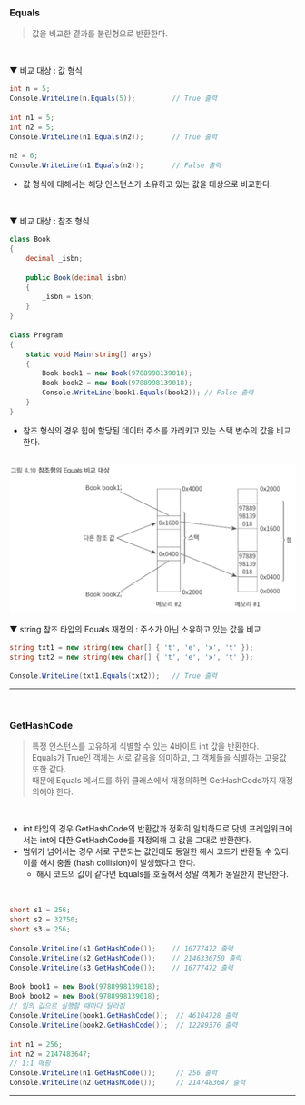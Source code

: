 ### Equals
> 값을 비교한 결과를 불린형으로 반환한다.
<br>

▼ 비교 대상 : 값 형식
```csharp
int n = 5;
Console.WriteLine(n.Equals(5));         // True 출력

int n1 = 5;
int n2 = 5;
Console.WriteLine(n1.Equals(n2));       // True 출력

n2 = 6;
Console.WriteLine(n1.Equals(n2));       // False 출력
```
- 값 형식에 대해서는 해당 인스턴스가 소유하고 있는 값을 대상으로 비교한다.
<br>

▼ 비교 대상 : 참조 형식
```csharp
class Book
{
    decimal _isbn;

    public Book(decimal isbn)
    {
        _isbn = isbn;
    }
}

class Program
{
    static void Main(string[] args)
    {
        Book book1 = new Book(9788998139018);
        Book book2 = new Book(9788998139018);
        Console.WriteLine(book1.Equals(book2)); // False 출력
    }
}
```
- 참조 형식의 경우 힙에 할당된 데이터 주소를 가리키고 있는 스택 변수의 값을 비교한다.
<br>

<img src="../Images/4_10.png" width="700"/>

<br>

▼ string 참조 타압의 Equals 재정의 : 주소가 아닌 소유하고 있는 값을 비교
```csharp
string txt1 = new string(new char[] { 't', 'e', 'x', 't' });
string txt2 = new string(new char[] { 't', 'e', 'x', 't' });

Console.WriteLine(txt1.Equals(txt2));   // True 출력
```

****
<br>

### GetHashCode
> 특정 인스턴스를 고유하게 식별할 수 있는 4바이트 int 값을 반환한다.    
> Equals가 True인 객체는 서로 같음을 의미하고, 그 객체들을 식별하는 고윳값 또한 같다.    
> 때문에 Equals 메서드를 하위 클래스에서 재정의하면 GetHashCode까지 재정의해야 한다.
<br>

- int 타입의 경우 GetHashCode의 반환값과 정확히 일치하므로 닷넷 프레임워크에서는 int에 대한 GetHashCode를 재정의해 그 값을 그대로 반환한다.
- 범위가 넘어서는 경우 서로 구분되는 값인데도 동일한 해시 코드가 반환될 수 있다. 이를 해시 충돌 (hash collision)이 발생했다고 한다.
    - 해시 코드의 값이 같다면 Equals를 호출해서 정말 객체가 동일한지 판단한다.
<br>

```csharp
short s1 = 256;
short s2 = 32750;
short s3 = 256;

Console.WriteLine(s1.GetHashCode());    // 16777472 출력
Console.WriteLine(s2.GetHashCode());    // 2146336750 출력
Console.WriteLine(s3.GetHashCode());    // 16777472 출력

Book book1 = new Book(9788998139018);
Book book2 = new Book(9788998139018);
// 임의 값으로 실행할 때마다 달라짐
Console.WriteLine(book1.GetHashCode());  // 46104728 출력
Console.WriteLine(book2.GetHashCode());  // 12289376 출력

int n1 = 256;
int n2 = 2147483647;
// 1:1 매핑
Console.WriteLine(n1.GetHashCode());     // 256 출력
Console.WriteLine(n2.GetHashCode());     // 2147483647 출력
```

****
<br>
